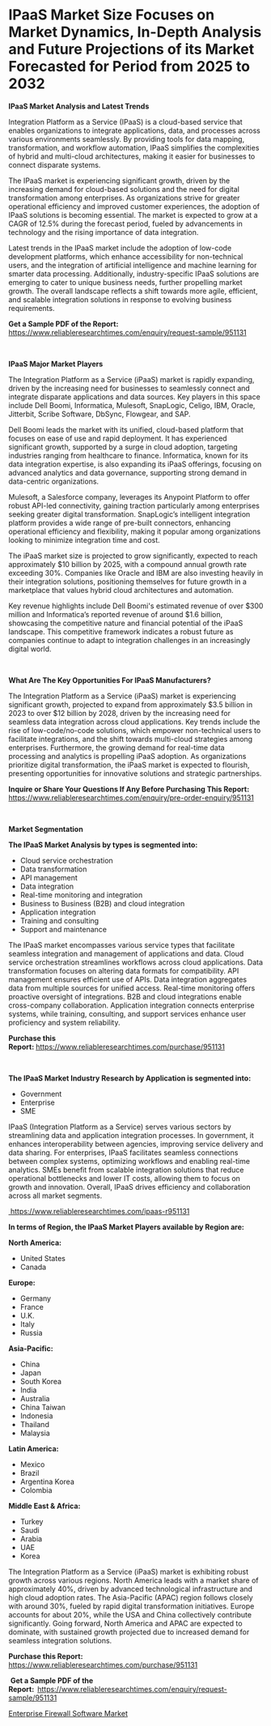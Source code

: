 <p><h1>IPaaS Market Size Focuses on Market Dynamics, In-Depth Analysis and Future Projections of its Market Forecasted for Period from 2025 to 2032</h1></p><p><strong>IPaaS Market Analysis and Latest Trends</strong></p>
<p><p>Integration Platform as a Service (IPaaS) is a cloud-based service that enables organizations to integrate applications, data, and processes across various environments seamlessly. By providing tools for data mapping, transformation, and workflow automation, IPaaS simplifies the complexities of hybrid and multi-cloud architectures, making it easier for businesses to connect disparate systems.</p><p>The IPaaS market is experiencing significant growth, driven by the increasing demand for cloud-based solutions and the need for digital transformation among enterprises. As organizations strive for greater operational efficiency and improved customer experiences, the adoption of IPaaS solutions is becoming essential. The market is expected to grow at a CAGR of 12.5% during the forecast period, fueled by advancements in technology and the rising importance of data integration.</p><p>Latest trends in the IPaaS market include the adoption of low-code development platforms, which enhance accessibility for non-technical users, and the integration of artificial intelligence and machine learning for smarter data processing. Additionally, industry-specific IPaaS solutions are emerging to cater to unique business needs, further propelling market growth. The overall landscape reflects a shift towards more agile, efficient, and scalable integration solutions in response to evolving business requirements.</p></p>
<p><strong>Get a Sample PDF of the Report:&nbsp;</strong> <a href="https://www.reliableresearchtimes.com/enquiry/request-sample/951131?utm_campaign=2997&utm_medium=2&utm_source=Github&utm_content=ia&utm_term=06032025&utm_id=ipaas">https://www.reliableresearchtimes.com/enquiry/request-sample/951131</a></p>
<p>&nbsp;</p>
<p><strong>IPaaS Major Market Players</strong></p>
<p><p>The Integration Platform as a Service (iPaaS) market is rapidly expanding, driven by the increasing need for businesses to seamlessly connect and integrate disparate applications and data sources. Key players in this space include Dell Boomi, Informatica, Mulesoft, SnapLogic, Celigo, IBM, Oracle, Jitterbit, Scribe Software, DbSync, Flowgear, and SAP.</p><p>Dell Boomi leads the market with its unified, cloud-based platform that focuses on ease of use and rapid deployment. It has experienced significant growth, supported by a surge in cloud adoption, targeting industries ranging from healthcare to finance. Informatica, known for its data integration expertise, is also expanding its iPaaS offerings, focusing on advanced analytics and data governance, supporting strong demand in data-centric organizations.</p><p>Mulesoft, a Salesforce company, leverages its Anypoint Platform to offer robust API-led connectivity, gaining traction particularly among enterprises seeking greater digital transformation. SnapLogic’s intelligent integration platform provides a wide range of pre-built connectors, enhancing operational efficiency and flexibility, making it popular among organizations looking to minimize integration time and cost.</p><p>The iPaaS market size is projected to grow significantly, expected to reach approximately $10 billion by 2025, with a compound annual growth rate exceeding 30%. Companies like Oracle and IBM are also investing heavily in their integration solutions, positioning themselves for future growth in a marketplace that values hybrid cloud architectures and automation.</p><p>Key revenue highlights include Dell Boomi's estimated revenue of over $300 million and Informatica’s reported revenue of around $1.6 billion, showcasing the competitive nature and financial potential of the iPaaS landscape. This competitive framework indicates a robust future as companies continue to adapt to integration challenges in an increasingly digital world.</p></p>
<p>&nbsp;</p>
<p><strong>What Are The Key Opportunities For IPaaS Manufacturers?</strong></p>
<p><p>The Integration Platform as a Service (iPaaS) market is experiencing significant growth, projected to expand from approximately $3.5 billion in 2023 to over $12 billion by 2028, driven by the increasing need for seamless data integration across cloud applications. Key trends include the rise of low-code/no-code solutions, which empower non-technical users to facilitate integrations, and the shift towards multi-cloud strategies among enterprises. Furthermore, the growing demand for real-time data processing and analytics is propelling iPaaS adoption. As organizations prioritize digital transformation, the iPaaS market is expected to flourish, presenting opportunities for innovative solutions and strategic partnerships.</p></p>
<p><strong>Inquire or Share Your Questions If Any Before Purchasing This Report:</strong> <a href="https://www.reliableresearchtimes.com/enquiry/pre-order-enquiry/951131?utm_campaign=2997&utm_medium=2&utm_source=Github&utm_content=ia&utm_term=06032025&utm_id=ipaas">https://www.reliableresearchtimes.com/enquiry/pre-order-enquiry/951131</a></p>
<p>&nbsp;</p>
<p><strong>Market Segmentation</strong></p>
<p><strong>The IPaaS Market Analysis by types is segmented into:</strong></p>
<p><ul><li>Cloud service orchestration</li><li>Data transformation</li><li>API management</li><li>Data integration</li><li>Real-time monitoring and integration</li><li>Business to Business (B2B) and cloud integration</li><li>Application integration</li><li>Training and consulting</li><li>Support and maintenance</li></ul></p>
<p><p>The IPaaS market encompasses various service types that facilitate seamless integration and management of applications and data. Cloud service orchestration streamlines workflows across cloud applications. Data transformation focuses on altering data formats for compatibility. API management ensures efficient use of APIs. Data integration aggregates data from multiple sources for unified access. Real-time monitoring offers proactive oversight of integrations. B2B and cloud integrations enable cross-company collaboration. Application integration connects enterprise systems, while training, consulting, and support services enhance user proficiency and system reliability.</p></p>
<p><strong>Purchase this Report:&nbsp;</strong><a href="https://www.reliableresearchtimes.com/purchase/951131?utm_campaign=2997&utm_medium=2&utm_source=Github&utm_content=ia&utm_term=06032025&utm_id=ipaas">https://www.reliableresearchtimes.com/purchase/951131</a></p>
<p>&nbsp;</p>
<p><strong>The IPaaS Market Industry Research by Application is segmented into:</strong></p>
<p><ul><li>Government</li><li>Enterprise</li><li>SME</li></ul></p>
<p><p>IPaaS (Integration Platform as a Service) serves various sectors by streamlining data and application integration processes. In government, it enhances interoperability between agencies, improving service delivery and data sharing. For enterprises, IPaaS facilitates seamless connections between complex systems, optimizing workflows and enabling real-time analytics. SMEs benefit from scalable integration solutions that reduce operational bottlenecks and lower IT costs, allowing them to focus on growth and innovation. Overall, IPaaS drives efficiency and collaboration across all market segments.</p></p>
<p><a href="https://www.reliableresearchtimes.com/ipaas-r951131?utm_campaign=2997&utm_medium=2&utm_source=Github&utm_content=ia&utm_term=06032025&utm_id=ipaas">&nbsp;https://www.reliableresearchtimes.com/ipaas-r951131</a></p>
<p><strong>In terms of Region, the IPaaS Market Players available by Region are:</strong></p>
<p>
    <p> <strong> North America: </strong>
        <ul>
            <li>United States</li>
            <li>Canada</li>
        </ul>
        </p> 
    <p> <strong> Europe: </strong>
        <ul>
            <li>Germany</li>
            <li>France</li>
            <li>U.K.</li>
            <li>Italy</li>
            <li>Russia</li>
        </ul>
        </p> 
    <p> <strong> Asia-Pacific: </strong>
        <ul>
            <li>China</li>
            <li>Japan</li>
            <li>South Korea</li>
            <li>India</li>
            <li>Australia</li>
            <li>China Taiwan</li>
            <li>Indonesia</li>
            <li>Thailand</li>
            <li>Malaysia</li>
        </ul>
        </p> 
    <p> <strong> Latin America: </strong>
        <ul>
            <li>Mexico</li>
            <li>Brazil</li>
            <li>Argentina Korea</li>
            <li>Colombia</li>
        </ul>
        </p> 
    <p> <strong> Middle East & Africa: </strong>
        <ul>
            <li>Turkey</li>
            <li>Saudi</li>
            <li>Arabia</li>
            <li>UAE</li>
            <li>Korea</li>
        </ul>
    </p>
    </p>
<p><p>The Integration Platform as a Service (iPaaS) market is exhibiting robust growth across various regions. North America leads with a market share of approximately 40%, driven by advanced technological infrastructure and high cloud adoption rates. The Asia-Pacific (APAC) region follows closely with around 30%, fueled by rapid digital transformation initiatives. Europe accounts for about 20%, while the USA and China collectively contribute significantly. Going forward, North America and APAC are expected to dominate, with sustained growth projected due to increased demand for seamless integration solutions.</p></p>
<p><strong>Purchase this Report: </strong><a href="https://www.reliableresearchtimes.com/purchase/951131?utm_campaign=2997&utm_medium=2&utm_source=Github&utm_content=ia&utm_term=06032025&utm_id=ipaas">https://www.reliableresearchtimes.com/purchase/951131</a></p>
<p>&nbsp;<strong>Get a Sample PDF of the Report:&nbsp;&nbsp;</strong><a href="https://www.reliableresearchtimes.com/enquiry/request-sample/951131?utm_campaign=2997&utm_medium=2&utm_source=Github&utm_content=ia&utm_term=06032025&utm_id=ipaas">https://www.reliableresearchtimes.com/enquiry/request-sample/951131</a></p>
<p><strong></strong></p>
<p><p><a href="https://github.com/hannajuana198484/Market-Research-Report-List-1/blob/main/enterprise-firewall-software-market.md?utm_campaign=2997&utm_medium=2&utm_source=Github&utm_content=ia&utm_term=06032025&utm_id=ipaas">Enterprise Firewall Software Market</a></p></p>